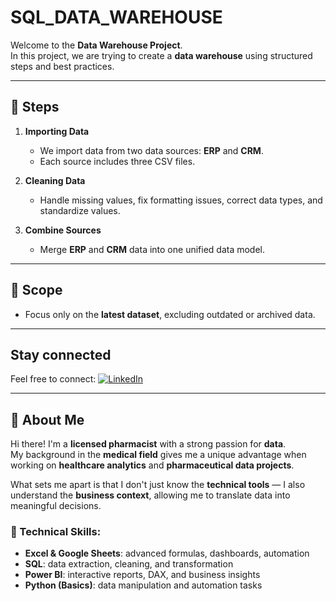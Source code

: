 # SQL_DATA_WAREHOUSE

Welcome to the **Data Warehouse Project**.  
In this project, we are trying to create a **data warehouse** using structured steps and best practices.

---

## 🚀 Steps

1. **Importing Data**  
   - We import data from two data sources: **ERP** and **CRM**.  
   - Each source includes three CSV files.

2. **Cleaning Data**  
   - Handle missing values, fix formatting issues, correct data types, and standardize values.

3. **Combine Sources**  
   - Merge **ERP** and **CRM** data into one unified data model.

---

## 🎯 Scope

- Focus only on the **latest dataset**, excluding outdated or archived data.

---

## Stay connected
Feel free to connect:
[![LinkedIn](https://img.shields.io/badge/LinkedIn-Profile-blue?logo=linkedin)](https://www.linkedin.com/in/emad-sharaby)

---
## 👋 About Me

Hi there! I'm a **licensed pharmacist** with a strong passion for **data**.  
My background in the **medical field** gives me a unique advantage when working on **healthcare analytics** and **pharmaceutical data projects**.

What sets me apart is that I don't just know the **technical tools** — I also understand the **business context**, allowing me to translate data into meaningful decisions.

### 🔧 Technical Skills:
- **Excel & Google Sheets**: advanced formulas, dashboards, automation  
- **SQL**: data extraction, cleaning, and transformation  
- **Power BI**: interactive reports, DAX, and business insights  
- **Python (Basics)**: data manipulation and automation tasks


